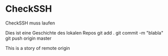 CheckSSH
========

CheckSSH muss laufen

Dies ist eine Geschichte des lokalen Repos
git add .
git commit -m "blabla"
git push origin master

This is a story of remote origin
